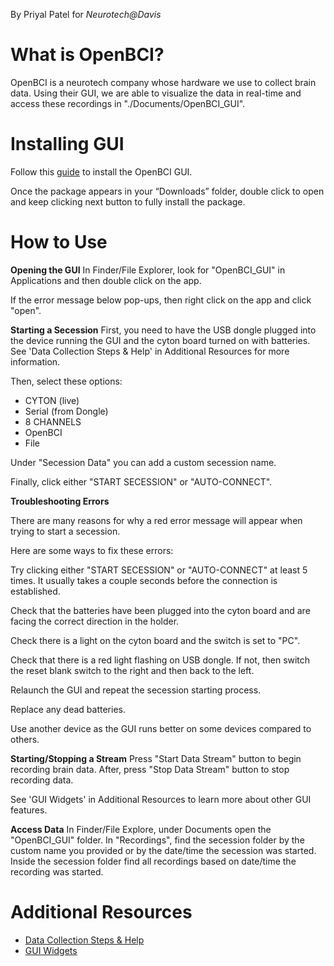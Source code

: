 By Priyal Patel for _Neurotech@Davis_

# What is OpenBCI?

OpenBCI is a neurotech company whose hardware we use to collect brain data. Using their GUI, we are able to visualize the data in real-time and access these recordings in "./Documents/OpenBCI_GUI".

# Installing GUI

Follow this [guide](https://openbci.com/downloads) to install the OpenBCI GUI.

Once the package appears in your “Downloads” folder, double click to open and keep clicking next button to fully install the package.

# How to Use

**Opening the GUI**
In Finder/File Explorer, look for "OpenBCI_GUI" in Applications and then double click on the app.

If the error message below pop-ups, then right click on the app and click "open".

**Starting a Secession**
First, you need to have the USB dongle plugged into the device running the GUI and the cyton board turned on with batteries. See 'Data Collection Steps & Help' in Additional Resources for more information.

Then, select these options:

- CYTON (live)
- Serial (from Dongle)
- 8 CHANNELS
- OpenBCI
- File

Under "Secession Data" you can add a custom secession name.

Finally, click either "START SECESSION" or "AUTO-CONNECT".

**Troubleshooting Errors**

There are many reasons for why a red error message will appear when trying to start a secession.

Here are some ways to fix these errors:

Try clicking either "START SECESSION" or "AUTO-CONNECT" at least 5 times. It usually takes a couple seconds before the connection is established.

Check that the batteries have been plugged into the cyton board and are facing the correct direction in the holder.

Check there is a light on the cyton board and the switch is set to "PC".

Check that there is a red light flashing on USB dongle. If not, then switch the reset blank switch to the right and then back to the left.

Relaunch the GUI and repeat the secession starting process.

Replace any dead batteries.

Use another device as the GUI runs better on some devices compared to others.

**Starting/Stopping a Stream**
Press "Start Data Stream" button to begin recording brain data. After, press "Stop Data Stream" button to stop recording data.

See 'GUI Widgets' in Additional Resources to learn more about other GUI features.

**Access Data**
In Finder/File Explore, under Documents open the "OpenBCI_GUI" folder. In "Recordings", find the secession folder by the custom name you provided or by the date/time the secession was started. Inside the secession folder find all recordings based on date/time the recording was started.

# Additional Resources

- [Data Collection Steps & Help](https://www.notion.so/dhruvsangamwar/Data-Collection-Steps-Help-aa6f47acb4be4ee894257f751f9f2efd?pvs=4)
- [GUI Widgets](https://docs.openbci.com/Software/OpenBCISoftware/GUIWidgets/)

